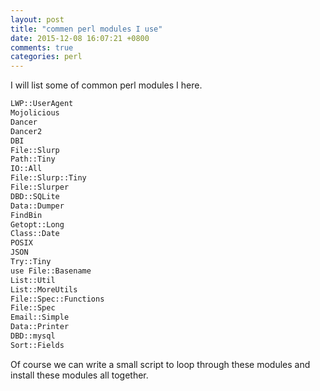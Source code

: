 ```yaml
---
layout: post
title: "commen perl modules I use"
date: 2015-12-08 16:07:21 +0800
comments: true
categories: perl
---
```

I will list some of common perl modules I here. 

```sh
LWP::UserAgent
Mojolicious
Dancer
Dancer2
DBI
File::Slurp
Path::Tiny
IO::All
File::Slurp::Tiny
File::Slurper
DBD::SQLite
Data::Dumper
FindBin
Getopt::Long
Class::Date
POSIX
JSON
Try::Tiny
use File::Basename
List::Util
List::MoreUtils
File::Spec::Functions
File::Spec
Email::Simple
Data::Printer
DBD::mysql
Sort::Fields
```

Of course we can write a small script to loop through these modules and install these modules all together.